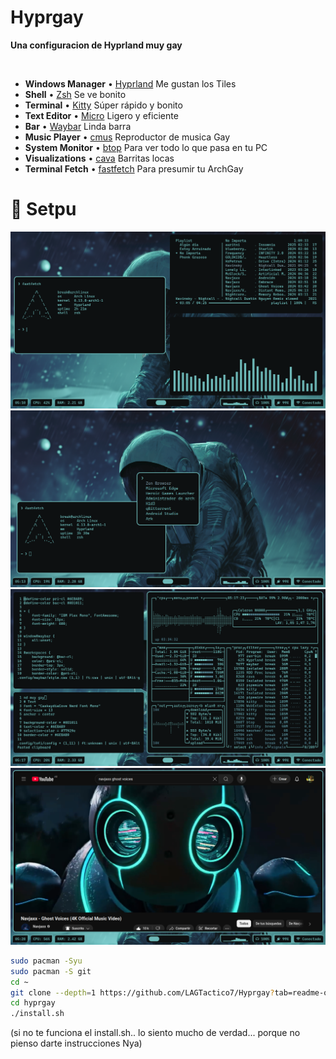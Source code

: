 # Hyprgay
**Una configuracion de Hyprland muy gay**

<br>

* **Windows Manager** • [Hyprland](https://hyprland.org) Me gustan los Tiles
* **Shell** • [Zsh](https://www.zsh.org/) Se ve bonito
* **Terminal** • [Kitty](https://sw.kovidgoyal.net/kitty/) Súper rápido y bonito
* **Text Editor** • [Micro](https://micro-editor.github.io/) Ligero y eficiente
* **Bar** • [Waybar](https://github.com/Alexays/Waybar) Linda barra
* **Music Player** • [cmus](https://cmus.github.io/) Reproductor de musica Gay
* **System Monitor** • [btop](https://github.com/aristocratos/btop) Para ver todo lo que pasa en tu PC
* **Visualizations** • [cava](https://github.com/karlstav/cava) Barritas locas
* **Terminal Fetch** • [fastfetch](https://github.com/dylanaraps/fastfetch) Para presumir tu ArchGay

# 💙 Setpu
![Cap1](assets/cap1.png)  
![Cap2](assets/cap2.png)  
![Cap3](assets/cap3.png)  
![Cap4](assets/cap4.png)

```bash
sudo pacman -Syu
sudo pacman -S git
cd ~
git clone --depth=1 https://github.com/LAGTactico7/Hyprgay?tab=readme-ov-file
cd hyprgay
./install.sh
```

(si no te funciona el install.sh.. lo siento mucho de verdad...
porque no pienso darte instrucciones Nya)
